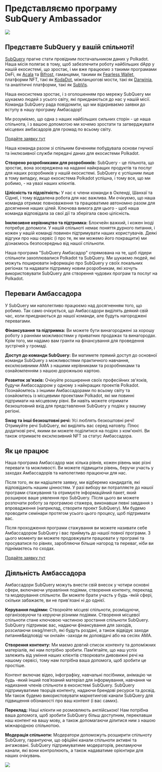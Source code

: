 # Представляємо програму SubQuery Ambassador

![](https://miro.medium.com/max/1400/1*EC5wwTuoB6UK_EESGd8X8w.png)

## Представте SubQuery у вашій спільноті!

[SubQuery](https://subquery.network/) прагне стати провідним постачальником даних у Polkadot. Наша місія полягає в тому, щоб забезпечити роботу найбільших dApp у нашій екосистемі, що зростає, і ми вже працюємо з такими програмами DeFi, як [Acala](https://acala.network/) та [Bifrost](https://bifrost.finance/), гаманцями, такими як [Fearless Wallet](https://fearlesswallet.io/), платформи NFT, такі як [KodaDot](https://kodadot.xyz/), міжланцюгові мости, такі як [Darwinia](https://explorer.subquery.network/subquery/darwinia-network/darwinia), та аналітичні платформи, такі як [SubVis](https://subvis.io/).

Наша екосистема зростає, і з оголошенням про мережу SubQuery ми шукаємо людей з усього світу, які приєднаються до нас у нашій місії. Команда SubQuery рада повідомити, що ми відкриваємо заявки до вступу в нашу програму Амбасадор!

Ми розуміємо, що одна з наших найбільших сильних сторін - це наша спільнота, і з вашою допомогою ми хочемо зростати та затверджувати місцевих амбасадорів для громад по всьому світу.

[Подайте заявку тут](https://forms.gle/GXBbJ6LDpNfM2v1X6)

Наша команда разом зі спільним баченням побудувала основи гнучкої та інклюзивної служби передачі даних для екосистеми Polkadot.

**Створено розробниками для розробників:** SubQuery - це пільнота, що зростає, вона зосереджена на наданні найкращих продуктів та послуг для наших розробників у нашій екосистемі. SubQuery є успішним лише в тому випадку, якщо екосистема Polkadot успішна, і тому все, що ми робимо, - на увазі наших клієнтів.

**Цілісність та підзвітність:** У нас є члени команди в Окленді, Шанхаї та Сіднеї, і тому віддалена робота для нас важлива. Ми очікуємо, що наша команда отримає повноваження та працюватиме автономно разом для досягнення наших цілей. Ключова вимога для цього - щоб наша команда відповідала за свої дії та зберігала свою цілісність.

**Інклюзивне керівництво та підтримка:** Блокчейн важкий, і кожен іноді потребує допомоги. У нашій спільноті немає поняття дурного питання, і кожен у нашій команді повинен підтримувати наших користувачів. Деякі відгуки про наш сервіс (і про те, як ми можемо його покращити) ми дізнаємось безпосередньо від нашої спільноти.

Наша програма "SubQuery Амбасадор" спрямована на те, щоб лідери спільноти захоплювалися Polkadot та SubQuery. Ми шукаємо людей, які можуть поширювати інформацію про SubQuery у своїх локальних регіонах та надавати підтримку новим розробникам, які хочуть використовувати SubQuery для створення чудових програм та послуг на Polkadot.

## Переваги Амбассадора

У SubQuery ми наполегливо працюємо над досягненням того, що робимо. Так само очікується, що Амбассадори виділять деякий свій час, коли приєднаються до нашої команди, але будуть нагороджені перевагами.

**Фінансування та підтримка:** Ви можете бути винагороджені за хорошу роботу з ранніми можливостями у приватних продажах та винагородах. Крім того, ми надамо вам гранти на фінансування для проведення зустрічей у громаді.

**Доступ до команди SubQuery:** Ви матимете прямий доступ до основної команди SubQuery з можливостями практичного навчання, ексклюзивними AMA з нашими керівниками та розробниками та ознайомленням з нашою дорожньою картою.

**Розвиток зв'язків:** Очікуйте розширення своїх професійних зв'язків, будучи Амбассадором у одному з найкращих проектів Polkadot. Познайомтесь з іншими Амбассадорами по всьому світу та ознайомтесь із місцевими проектами Polkadot, які ми повинні підтримати на місцевому рівні. Ви навіть можете отримати безкоштовний вхід для представлення SubQuery у подіях у вашому регіоні.

**Swag та інші безкоштовні речі:** Усі люблять безкоштовні речі! Отримуйте речі SubQuery, які виділять вас серед натовпу. Плюс додаткові речі, якими ви можете поділитися на подіях з ком'юніті. Ви також отримаєте ексклюзивний NFT за статус Амбассадора.

## Як це працює

Наша програма Амбассадор має кілька рівнів, кожен рівень має різні переваги та можливості. Ви можете підвищити рівень, беручи участь у заходах Амбассадорів та наполегливо працюючи для нас.

Після того, як ви надішлете заявку, ми відберемо кандидатів, які відповідають нашим цінностям. У разі вибору ви потрапляєте до нашої програми стажування та отримуєте інформаційний пакет, який розширює ваше уявлення про SubQuery. Після цього ви можете розпочати роботу за програмою стажера, виконавши певні завдання з впровадження (наприклад, створити проект SubQuery). Ми будемо проводити семінари протягом усього цього процесу, щоб підтримати вас.

Після проходження програми стажування ви можете називати себе Амбассадором SubQuery і вас приймуть до нашої повної програми. З цього моменту ви можете продовжувати працювати у програмі та просуватися по рівнях, заробляючи більше нагород та переваг, ніби ви піднімаєтесь по сходах.

[Подайте заявку тут](https://forms.gle/GXBbJ6LDpNfM2v1X6)

## Діяльність Амбассадора

Амбассадори SubQuery можуть внести свій внесок у чотири основні сфери, включаючи управління подіями, створення контенту, переклад та модерування спільноти. Ви можете брати участь у будь -якій сфері, скільки забажаєте, ви не прив'язані ні до однієї.

**Керування подіями:** Створюйте місцеві спільноти, розміщуючи, організовуючи та керуючи різними подіями. Створення місцевої спільноти стане ключовою частиною зростання спільноти SubQuery. SubQuery підтримає вас, надаючи фінансування для заходів, розсилаючи swag/merch, які будуть роздані, а також відвідує заходи питання&відповіді чи онлайн -заходи як доповідачі або на сесіях AMA.

**Створення контенту:** Ми маємо довгий список контенту та допоміжних матеріалів, які нам потрібно зробити. Пам’ятайте, що наш успіх залежить від уміння наших клієнтів створювати дивовижні речі на нашому сервісі, тому нам потрібна ваша допомога, щоб зробити це простіше.

Контент включає відео, інфографіку, навчальні посібники, анімацію чи будь -який інший пов’язаний матеріал для інформування, навчання чи надихання членів спільноти в екосистемі SubQuery. SubQuery підтримуватиме творців контенту, надаючи брендові ресурси та досвід. Ми також будемо використовувати маркетингові канали SubQuery для підвищення обізнаності про ваш контент (і вас самих).

**Переклад:** Наші клієнти не розмовляють англійською! Нам потрібна ваша допомога, щоб зробити SubQuery більш доступним, переклавши наш контент на вашу мову, а також допомагаючи ділитися ним з нашою міжнародною спільнотою.

**Модерація спільноти:** Модератори допоможуть розширити спільноту SubQuery, гарантуючи, що офіційні канали спільноти активні та ангажовані. SubQuery підтримуватиме модераторів, рекламуючи канали, які вони контролюють, а також надаватиме орієнтири для наших очікувань.

![](https://miro.medium.com/max/1400/1*xj6_UL1ZWYzlLmlVk25JzQ.png)